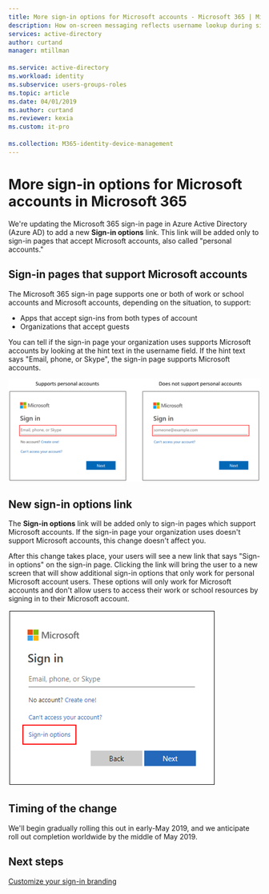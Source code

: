 ```yaml
---
title: More sign-in options for Microsoft accounts - Microsoft 365 | Microsoft Docs
description: How on-screen messaging reflects username lookup during sign-in 
services: active-directory
author: curtand
manager: mtillman

ms.service: active-directory
ms.workload: identity
ms.subservice: users-groups-roles
ms.topic: article
ms.date: 04/01/2019
ms.author: curtand
ms.reviewer: kexia
ms.custom: it-pro

ms.collection: M365-identity-device-management
---
```


# More sign-in options for Microsoft accounts in Microsoft 365

We're updating the Microsoft 365 sign-in page in Azure Active Directory (Azure AD) to add a new **Sign-in options** link. This link will be added only to sign-in pages that accept Microsoft accounts, also called "personal accounts."

## Sign-in pages that support Microsoft accounts

The Microsoft 365 sign-in page supports one or both of work or school accounts and Microsoft accounts, depending on the situation, to support:

* Apps that accept sign-ins from both types of account
* Organizations that accept guests

You can tell if the sign-in page your organization uses supports Microsoft accounts by looking at the hint text in the username field. If the hint text says "Email, phone, or Skype", the sign-in page supports Microsoft accounts.

![Difference between account sign-in pages](./media/signin-options-link/ui-prompt.png)

## New sign-in options link

The **Sign-in options** link will be added only to sign-in pages which support Microsoft accounts. If the sign-in page your organization uses doesn't support Microsoft accounts, this change doesn't affect you.
  
After this change takes place, your users will see a new link that says "Sign-in options" on the sign-in page. Clicking the link will bring the user to a new screen that will show additional sign-in options that only work for personal Microsoft account users. These options will only work for Microsoft accounts and don't allow users to access their work or school resources by signing in to their Microsoft account.

![sign-in options opens choices for Microsoft accounts](./media/signin-options-link/options-link.png)

## Timing of the change

We'll begin gradually rolling this out in early-May 2019, and we anticipate roll out completion worldwide by the middle of May 2019.

## Next steps

[Customize your sign-in branding](../fundamentals/add-custom-domain.md)